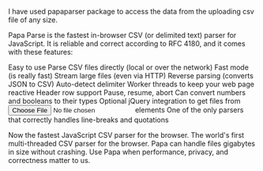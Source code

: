 I have used papaparser package to access the data from the uploading csv file of any size.

Papa Parse is the fastest in-browser CSV (or delimited text) parser for JavaScript. It is reliable and correct according to RFC 4180, and it comes with these features:

Easy to use
Parse CSV files directly (local or over the network)
Fast mode (is really fast)
Stream large files (even via HTTP)
Reverse parsing (converts JSON to CSV)
Auto-detect delimiter
Worker threads to keep your web page reactive
Header row support
Pause, resume, abort
Can convert numbers and booleans to their types
Optional jQuery integration to get files from <input type="file"> elements
One of the only parsers that correctly handles line-breaks and quotations

Now the fastest JavaScript CSV parser for the browser. The world's first multi-threaded CSV parser for the browser. Papa can handle files gigabytes in size without crashing. Use Papa when performance, privacy, and correctness matter to us.
